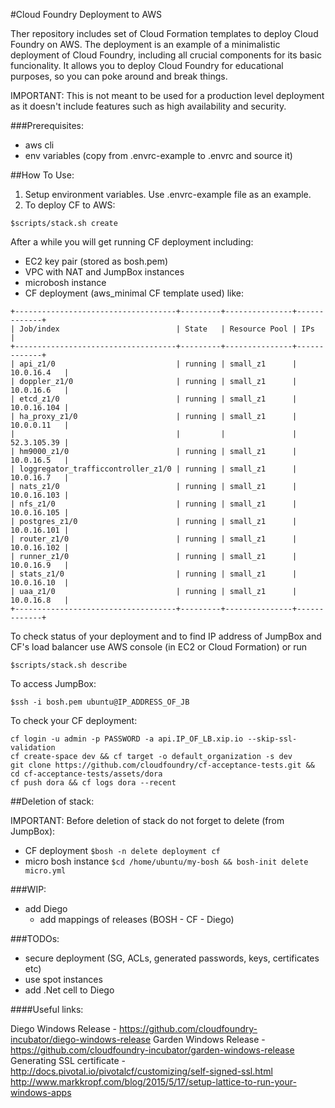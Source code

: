 #Cloud Foundry Deployment to AWS

Ther repository includes  set of Cloud Formation templates to deploy Cloud Foundry on AWS.
The deployment is an example of a minimalistic deployment of Cloud Foundry, including all crucial components for its basic funcionality. It allows you to deploy Cloud Foundry for educational purposes, so you can poke around and break things.

IMPORTANT: This is not meant to be used for a production level deployment as it doesn't include features such as high availability and security.

###Prerequisites:
- aws cli
- env variables (copy from .envrc-example to .envrc and source it)

##How To Use:

1. Setup environment variables. Use .envrc-example file as an example.
2. To deploy CF to AWS:
```
$scripts/stack.sh create
```

After a while you will get running CF deployment including:
- EC2 key pair (stored as bosh.pem)
- VPC with NAT and JumpBox instances
- microbosh instance
- CF deployment (aws_minimal CF template used) like:
```
+------------------------------------+---------+---------------+-------------+
| Job/index                          | State   | Resource Pool | IPs         |
+------------------------------------+---------+---------------+-------------+
| api_z1/0                           | running | small_z1      | 10.0.16.4   |
| doppler_z1/0                       | running | small_z1      | 10.0.16.6   |
| etcd_z1/0                          | running | small_z1      | 10.0.16.104 |
| ha_proxy_z1/0                      | running | small_z1      | 10.0.0.11   |
|                                    |         |               | 52.3.105.39 |
| hm9000_z1/0                        | running | small_z1      | 10.0.16.5   |
| loggregator_trafficcontroller_z1/0 | running | small_z1      | 10.0.16.7   |
| nats_z1/0                          | running | small_z1      | 10.0.16.103 |
| nfs_z1/0                           | running | small_z1      | 10.0.16.105 |
| postgres_z1/0                      | running | small_z1      | 10.0.16.101 |
| router_z1/0                        | running | small_z1      | 10.0.16.102 |
| runner_z1/0                        | running | small_z1      | 10.0.16.9   |
| stats_z1/0                         | running | small_z1      | 10.0.16.10  |
| uaa_z1/0                           | running | small_z1      | 10.0.16.8   |
+------------------------------------+---------+---------------+-------------+
```
To check status of your deployment and to find IP address of JumpBox and CF's load balancer use AWS console (in EC2 or Cloud Formation) or run
```
$scripts/stack.sh describe
```

To access JumpBox:
```
$ssh -i bosh.pem ubuntu@IP_ADDRESS_OF_JB
```
To check your CF deployment:
```
cf login -u admin -p PASSWORD -a api.IP_OF_LB.xip.io --skip-ssl-validation
cf create-space dev && cf target -o default_organization -s dev
git clone https://github.com/cloudfoundry/cf-acceptance-tests.git && cd cf-acceptance-tests/assets/dora
cf push dora && cf logs dora --recent
```

##Deletion of stack:

IMPORTANT: Before deletion of stack do not forget to delete (from JumpBox):
- CF deployment
```$bosh -n delete deployment cf```
- micro bosh instance
```$cd /home/ubuntu/my-bosh && bosh-init delete micro.yml```

###WIP:
- add Diego
  - add mappings of releases (BOSH - CF - Diego)

###TODOs:
- secure deployment (SG, ACLs, generated passwords, keys, certificates etc)
- use spot instances
- add .Net cell to Diego

####Useful links:

Diego Windows Release - https://github.com/cloudfoundry-incubator/diego-windows-release
Garden Windows Release - https://github.com/cloudfoundry-incubator/garden-windows-release
Generating SSL certificate - http://docs.pivotal.io/pivotalcf/customizing/self-signed-ssl.html
http://www.markkropf.com/blog/2015/5/17/setup-lattice-to-run-your-windows-apps
